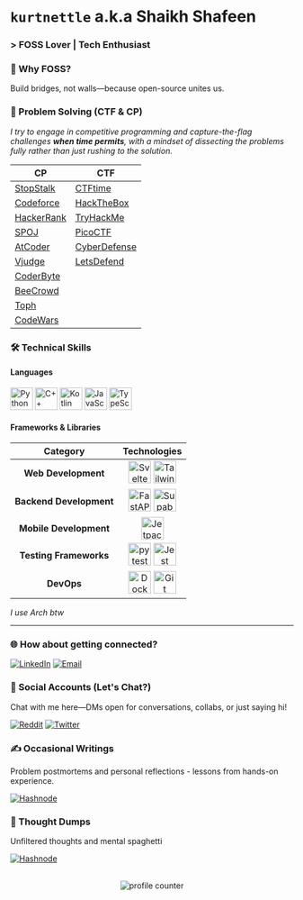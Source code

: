# `kurtnettle` a.k.a Shaikh Shafeen

### > FOSS Lover | Tech Enthusiast

### 🌱 Why FOSS?
Build bridges, not walls—because open-source unites us.

### 🎯 Problem Solving (CTF & CP)
_I try to engage in competitive programming and capture-the-flag challenges **when time permits**, with a mindset of dissecting the problems fully rather than just rushing to the solution._

| CP  | CTF |
| --- | --- |
| [StopStalk](https://www.stopstalk.com/user/profile/kurtnettle) | [CTFtime](https://ctftime.org/user/211271) |
| [Codeforce](https://codeforces.com/profile/kurtnettle) | [HackTheBox](https://app.hackthebox.com/profile/1035368) |
| [HackerRank](https://www.hackerrank.com/kurtnettle) | [TryHackMe](https://tryhackme.com/p/KurtNettle) |
| [SPOJ](https://www.spoj.com/users/kurtnettle) | [PicoCTF](https://play.picoctf.org/users/KurtNettle) |
| [AtCoder](https://atcoder.jp/users/KurtNettle) | [CyberDefense](https://cyberdefenders.org/p/kurtnettle) |
| [Vjudge](https://vjudge.net/user/KurtNettle) | [LetsDefend](https://app.letsdefend.io/user/kurtnettle) |
| [CoderByte](https://coderbyte.com/profile/KurtNettle) |
| [BeeCrowd](https://www.beecrowd.com.br/judge/en/profile/650796) |
| [Toph](https://toph.co/u/KurtNettle) |
| [CodeWars](https://www.codewars.com/users/kurtnettle) |

### 🛠️ Technical Skills

#### Languages

<p>
  <img src="https://cdn.jsdelivr.net/gh/devicons/devicon@latest/icons/python/python-original.svg" alt="Python" height="40" width="40" />
  <img src="https://cdn.jsdelivr.net/gh/devicons/devicon/icons/cplusplus/cplusplus-original.svg" alt="C++" height="40" width="40" />
  <img src="https://cdn.jsdelivr.net/gh/devicons/devicon/icons/kotlin/kotlin-original.svg" 
alt="Kotlin" height="40" width="40" />
  <img src="https://cdn.jsdelivr.net/gh/devicons/devicon/icons/javascript/javascript-original.svg" alt="JavaScript" height="40" width="40" />
  <img src="https://cdn.jsdelivr.net/gh/devicons/devicon/icons/typescript/typescript-original.svg" alt="TypeScript" height="40" width="40" />
</p>

#### Frameworks & Libraries

<table>
  <thead>
    <tr>
      <th>Category</th>
      <th>Technologies</th>
    </tr>
  </thead>
  <tbody align=center>
    <tr>
      <td><strong>Web Development</strong></td>
      <td>
        <img alt=Svelte height=40 src=https://cdn.jsdelivr.net/gh/devicons/devicon/icons/svelte/svelte-original.svg title=Svelte width=40>
        <img alt=TailwindCSS height=40 src=https://cdn.jsdelivr.net/gh/devicons/devicon/icons/tailwindcss/tailwindcss-original.svg title=TailwindCSS width=40>      </td>
    </tr>
    <tr>
      <td><strong>Backend Development</strong></td>
      <td>
        <img alt=FastAPI height=40 src=https://cdn.jsdelivr.net/gh/devicons/devicon/icons/fastapi/fastapi-original.svg title=FastAPI width=40>
        <img alt=Supabase height=40 src=https://cdn.jsdelivr.net/gh/devicons/devicon/icons/supabase/supabase-original.svg title=Supabase width=40>
      </td>
    </tr>
    <tr>
      <td><strong>Mobile Development</strong></td>
      <td>
        <img alt="Jetpack Compose"height=40 src=https://cdn.jsdelivr.net/gh/devicons/devicon/icons/jetpackcompose/jetpackcompose-original.svg title="Jetpack Compose"width=40>
      </td>
    </tr>    
    <tr>
      <td><strong>Testing Frameworks</strong></td>
      <td>
        <img alt=pytest height=40 src=https://cdn.jsdelivr.net/gh/devicons/devicon/icons/pytest/pytest-original.svg title=pytest width=40>
        <img alt=Jest height=40 src=https://cdn.jsdelivr.net/gh/devicons/devicon/icons/jest/jest-plain.svg title=Jest width=40>
      </td>
    </tr>
    <tr>
      <td><strong>DevOps</strong></td>
      <td>
        <img alt=Docker height=40 src=https://cdn.jsdelivr.net/gh/devicons/devicon/icons/docker/docker-original.svg title=Docker width=40>
        <img alt=Git height=40 src=https://cdn.jsdelivr.net/gh/devicons/devicon/icons/git/git-original.svg title=Git width=40>
      </td>      
    </tr>    
  </tbody>
</table>

_I use Arch btw_

---

### 🌐 How about getting connected?
[![LinkedIn](https://img.shields.io/badge/Shaikh_Shafeen-LinkedIn-0077B5?style=for-the-badge&logo=linkedin&logoColor=0077B5&link=https://www.linkedin.com/in/shaikh-shafeen)](https://www.linkedin.com/in/shaikh-shafeen)
[![Email](https://img.shields.io/badge/shafeen@duck.com-Email-22D172?style=for-the-badge&logo=gmail&logoColor=22D172&link=mailto:shafeen@duck.com)](mailto:shafeen@duck.com)

### 💬 Social Accounts (Let's Chat?)
Chat with me here—DMs open for conversations, collabs, or just saying hi!

[![Reddit](https://img.shields.io/badge/u/kurtnettle__2-Reddit-FF4500?style=for-the-badge&logo=reddit&logoColor=FF4500&link=https://www.reddit.com/user/kurtnettle_2)](https://www.reddit.com/user/kurtnettle_2)
[![Twitter](https://img.shields.io/badge/@kurtnettle-Twitter-1DA1F2?style=for-the-badge&logo=X&logoColor=white&link=https://x.com/kurtnettle)](https://x.com/kurtnettle)

### ✍️ Occasional Writings

Problem postmortems and personal reflections - lessons from hands-on experience.

[![Hashnode](https://img.shields.io/badge/kurtnettle.hashnode.dev-Hashnode-2962FF?style=for-the-badge&logo=hashnode&logoColor=white&link=https://kurtnettle.hashnode.dev)](https://kurtnettle.hashnode.dev)

### 📜 Thought Dumps

Unfiltered thoughts and mental spaghetti

[![Hashnode](https://img.shields.io/badge/@hello__kurtnettle-Telegram-26A5E4?style=for-the-badge&logo=telegram&logoColor=white&link=https://t.me/hello_kurtnettle)](https://t.me/hello_kurtnettle)

<p align="center">
<br>
<img src="https://komarev.com/ghpvc/?username=kurtnettle&style=for-the-badge&color=3E424B" alt="profile counter"/>
</p>
